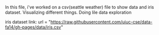 In this file, i've worked on a csv(seattle weather) file to show data and iris dataset.
Visualizing different things. Doing lile data exploration

iris dataset link: url = "https://raw.githubusercontent.com/uiuc-cse/data-fa14/gh-pages/data/iris.csv"
